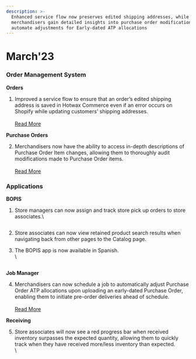```yaml
---
description: >-
  Enhanced service flow now preserves edited shipping addresses, while
  merchandisers gain detailed insights into purchase order modifications and can
  automate adjustments for Early-dated ATP allocations
---
```


# March'23

### Order Management System

**Orders**

1. Improved a service flow to ensure that an order’s edited shipping address is saved in Hotwax Commerce even if an error occurs on Shopify while updating customers’ shipping addresses.\
   \
   [Read More](improved-service-flow-to-save-shipping-address-changes.md)

**Purchase Orders**

2. Merchandisers now have the ability to access in-depth descriptions of Purchase Order Item changes, allowing them to thoroughly audit modifications made to Purchase Order items.\
   \
   [Read More](access-detailed-purchase-order-item-history.md)

### Applications

**BOPIS**

1.  Store managers can now assign and track store pick up orders to store associates.\\

    <figure><img src="https://www.hotwax.co/hs-fs/hubfs/bopis-uat.hotwax%202.png?width=2064&#x26;height=1533&#x26;name=bopis-uat.hotwax%202.png" alt=""><figcaption></figcaption></figure>
2. Store associates can now view retained product search results when navigating back from other pages to the Catalog page.
3.  The BOPIS app is now available in Spanish.\
    \\

    <figure><img src="https://www.hotwax.co/hs-fs/hubfs/App%20in%20Spanish.png?width=2065&#x26;height=1533&#x26;name=App%20in%20Spanish.png" alt=""><figcaption></figcaption></figure>

**Job Manager**

4. Merchandisers can now schedule a job to automatically adjust Purchase Order ATP allocations upon uploading an early-dated Purchase Order, enabling them to initiate pre-order deliveries ahead of schedule.\
   \
   [Read More](reallocate-inventory-for-early-dated-purchase-orders.md)

**Receiving**

5.  Store associates will now see a red progress bar when received inventory surpasses the expected quantity, allowing them to quickly track when they have received more/less inventory than expected.\
    \\

    <figure><img src="https://www.hotwax.co/hs-fs/hubfs/Excess%20Inventory%20Received.png?width=2065&#x26;height=1523&#x26;name=Excess%20Inventory%20Received.png" alt=""><figcaption></figcaption></figure>
